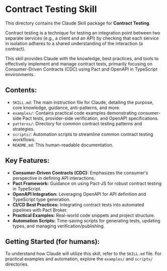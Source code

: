 # Contract Testing Skill

This directory contains the Claude Skill package for **Contract Testing**.

Contract testing is a technique for testing an integration point between two separate services (e.g., a client and an API) by checking that each service in isolation adheres to a shared understanding of the interaction (a contract).

This skill provides Claude with the knowledge, best practices, and tools to effectively implement and manage contract tests, primarily focusing on Consumer-Driven Contracts (CDC) using Pact and OpenAPI in TypeScript environments.

## Contents:

*   `SKILL.md`: The main instruction file for Claude, detailing the purpose, core knowledge, guidance, anti-patterns, and more.
*   `examples/`: Contains practical code examples demonstrating consumer-side Pact tests, provider-side verification, and OpenAPI specifications.
*   `patterns/`: Directory for common contract testing patterns and strategies.
*   `scripts/`: Automation scripts to streamline common contract testing workflows.
*   `README.md`: This human-readable documentation.

## Key Features:

*   **Consumer-Driven Contracts (CDC):** Emphasizes the consumer's perspective in defining API interactions.
*   **Pact Framework:** Guidance on using Pact-JS for robust contract testing in TypeScript.
*   **OpenAPI Integration:** Leveraging OpenAPI for API definition and TypeScript type generation.
*   **CI/CD Best Practices:** Integrating contract tests into automated pipelines with Pact Broker.
*   **Practical Examples:** Real-world code snippets and project structure.
*   **Automation Scripts:** Time-saving scripts for generating tests, updating types, and managing verification/publishing.

## Getting Started (for humans):

To understand how Claude will utilize this skill, refer to the `SKILL.md` file. For practical examples and automation, explore the `examples/` and `scripts/` directories.
